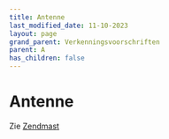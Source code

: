 ```yaml
---
title: Antenne
last_modified_date: 11-10-2023
layout: page
grand_parent: Verkenningsvoorschriften
parent: A
has_children: false
---
```


Antenne
=======

Zie [Zendmast](../../Z/Zendmast/Zendmast.html)
